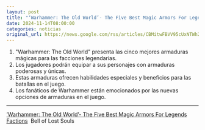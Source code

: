 ```yaml
---
layout: post
title: "‘Warhammer: The Old World’- The Five Best Magic Armors For Legends Factions - Bell of Lost Souls"
date: 2024-11-14T08:00:00
categories: noticias
original_url: https://news.google.com/rss/articles/CBMitwFBVV95cUxNTWh2bWViNHdlTC1Cb0Etcmt1OVJlR095NmhncVNoRHNQeTNDTzBsY2dMaC1FcnQ4MzZQZVhfc3dDbFY4b09fYzYwUXZZX1JtTWpUck4xdDFybVNNcXV3aXY5MVFmdzh4dF9YNlpVMUdnYThieGhwOUZRZ2VGVmJmUzBqRzdvZHBSVmZFSU9SZG0zVUxTUFRhdTBscTZlTVcyR05Rc3FJR0JhZnRickxVSk5jUkJkLW8?oc=5
---
```



1. "Warhammer: The Old World" presenta las cinco mejores armaduras mágicas para las facciones legendarias.
2. Los jugadores podrán equipar a sus personajes con armaduras poderosas y únicas.
3. Estas armaduras ofrecen habilidades especiales y beneficios para las batallas en el juego.
4. Los fanáticos de Warhammer están emocionados por las nuevas opciones de armaduras en el juego.


---


[‘Warhammer: The Old World’- The Five Best Magic Armors For Legends Factions](https://news.google.com/rss/articles/CBMitwFBVV95cUxNTWh2bWViNHdlTC1Cb0Etcmt1OVJlR095NmhncVNoRHNQeTNDTzBsY2dMaC1FcnQ4MzZQZVhfc3dDbFY4b09fYzYwUXZZX1JtTWpUck4xdDFybVNNcXV3aXY5MVFmdzh4dF9YNlpVMUdnYThieGhwOUZRZ2VGVmJmUzBqRzdvZHBSVmZFSU9SZG0zVUxTUFRhdTBscTZlTVcyR05Rc3FJR0JhZnRickxVSk5jUkJkLW8?oc=5)  Bell of Lost Souls